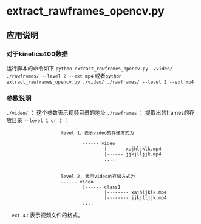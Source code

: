 # extract_rawframes_opencv.py
## 应用说明

### 对于kinetics400数据
运行脚本的命令如下 `python extract_rawframes_opencv.py ./video/ ./rawframes/ --level 2 --ext mp4` 或者`python extract_rawframes_opencv.py ./video/ ./rawframes/ --level 2 --ext mp4`

### 参数说明
`./video/`       ： 这个参数表示视频目录的地址
`./rawframes`    ： 提取出的frames的存放目录
`--level 1 or 2` ：  

                        level 1，表示video的存储方式为

                                ------ video
                                        |------ xajhljklk.mp4
                                        |------ jjkjlljjk.mp4
                                        ....


                        level 2, 表示video的存储方式为
                        ------ video
                                |------ class1
                                        |-------- xajhljklk.mp4
                                        |-------- jjkjlljjk.mp4
                                ....
`--ext 4`        : 表示视频文件的格式。
